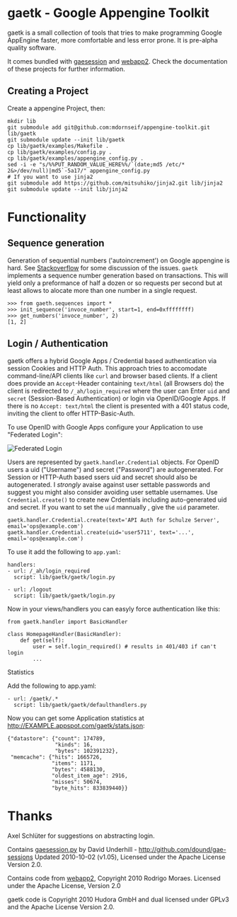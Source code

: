 gaetk - Google Appengine Toolkit
================================

gaetk is a small collection of tools that tries to make programming Google AppEngine faster, more comfortable and less error prone. It is pre-alpha quality software.

It comes bundled with [gaesession][1] and [webapp2][2]. Check the documentation of these projects for further information.

Creating a Project
------------------

Create a appengine Project, then:

    mkdir lib
    git submodule add git@github.com:mdornseif/appengine-toolkit.git lib/gaetk
    git submodule update --init lib/gaetk
    cp lib/gaetk/examples/Makefile .
    cp lib/gaetk/examples/config.py .
    cp lib/gaetk/examples/appengine_config.py .
    sed -i -e "s/%%PUT_RANDOM_VALUE_HERE%%/`(date;md5 /etc/* 2&>/dev/null)|md5`-5a17/" appengine_config.py
    # If you want to use jinja2
    git submodule add https://github.com/mitsuhiko/jinja2.git lib/jinja2
    git submodule update --init lib/jinja2


Functionality
=============

Sequence generation
-------------------

Generation of sequential numbers ('autoincrement') on Google appengine is hard. See [Stackoverflow](http://stackoverflow.com/questions/3985812) for some discussion of the issues. `gaetk` implements a sequence number generation based on transactions. This will yield only a preformance of half a dozen or so requests per second but at least allows to alocate more than one number in a single request.

    >>> from gaeth.sequences import * 
    >>> init_sequence('invoce_number', start=1, end=0xffffffff)
    >>> get_numbers('invoce_number', 2)
    [1, 2]
    

Login / Authentication
----------------------

gaetk offers a hybrid Google Apps / Credential based authentication via session Cookies and HTTP Auth. This approach tries to accomodate command-line/API clients like `curl` and browser based clients. If a client does provide an `Accept`-Header containing `text/html` (all Browsers do) the client is redirected to `/_ah/login_required` where the user can Enter `uid` and `secret` (Session-Based Authentication) or login via OpenID/Google Apps. If there is no `Accept: text/html` the client is presented with a 401 status code, inviting the client to offer HTTP-Basic-Auth.

To use OpenID with Google Apps configure your Application to use "Federated Login":

![Federated Login](http://static.23.nu/md/Pictures/ZZ77D022D0.png)

Users are represented by `gaetk.handler.Credential` objects. For OpenID users a uid ("Username") and secret ("Password") are autogenerated. For Session or HTTP-Auth based ssers uid and secret should also be autogenerated. I *strongly* avaise against user settable passwords and suggest you might also consider avoiding user settable usernames. Use `Credential.create()` to create new Crdentials including auto-generated uid and secret. If you want to set the `uid` mannually , give the `uid` parameter.

    gaetk.handler.Credential.create(text='API Auth for Schulze Server', email='ops@example.com')
    gaetk.handler.Credential.create(uid='user5711', text='...', email='ops@example.com')


To use it add the following to `app.yaml`:

    handlers:
    - url: /_ah/login_required
      script: lib/gaetk/gaetk/login.py
    
    - url: /logout
      script: lib/gaetk/gaetk/login.py


Now in your views/handlers you can easyly force authentication like this:

    from gaetk.handler import BasicHandler
    
    class HomepageHandler(BasicHandler):
        def get(self):
            user = self.login_required() # results in 401/403 if can't login
            ...

Statistics

Add the following to app.yaml:

    - url: /gaetk/.*
      script: lib/gaetk/gaetk/defaulthandlers.py

Now you can get some Application statistics at http://EXAMPLE.appspot.com/gaetk/stats.json:

    {"datastore": {"count": 174789,
                   "kinds": 16,
                   "bytes": 102391232},
     "memcache": {"hits": 1665726,
                  "items": 1171,
                  "bytes": 4588130,
                  "oldest_item_age": 2916,
                  "misses": 50674,
                  "byte_hits": 833839440}}


Thanks
======

Axel Schlüter for suggestions on abstracting login.

Contains [gaesession.py][1] by David Underhill - http://github.com/dound/gae-sessions
Updated 2010-10-02 (v1.05), Licensed under the Apache License Version 2.0.

Contains code from [webapp2][2], Copyright 2010 Rodrigo Moraes.
Licensed under the Apache License, Version 2.0

gaetk code is Copyright 2010 Hudora GmbH and dual licensed under GPLv3 and the
Apache License Version 2.0.


[1]: https://github.com/dound/gae-sessions
[2]: http://code.google.com/p/webapp-improved/

